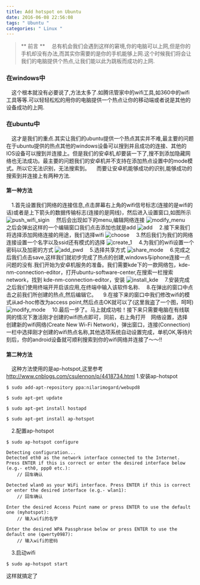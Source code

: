 ```yaml
---
title: Add hotspot on Ubuntu
date: 2016-06-08 22:56:08
tags: " Ubuntu "
categories: " Linux "
---
```


>** 前言 **
　总有机会我们会遇到这样的窘境,你的电脑可以上网,但是你的手机却没有办法,而其实你需要的是你的手机能够上网.这个时候我们将会让我们的电脑提供个热点,让我们能以此为跳板而成功的上网.

### 在windows中 ###
　这个根本就没有必要说了,方法太多了.如腾讯管家中的wifi工具,如360中的wifi工具等等.可以轻轻松松的用你的电脑提供一个热点让你的移动端或者说是其他的设备成功的上网.

### 在ubuntu中 ###
　这才是我们的重点.其实让我们的ubuntu提供一个热点其实并不难,最主要的问题在于ubuntu提供的热点其他的windows设备可以搜到并且成功的连接、其他的IOS设备可以搜到并连接上。但是我们的安卓机,却要装一下了,搜不到添加隐藏网络也无法成功。最主要的问题我们的安卓机并不支持在添加热点设置中的mode模式。所以它无法识别，无法搜索到。
　而要让安卓机能够成功的识别,能够成功的搜索到并连接上有两种方法.
#### 第一种方法 ####
　1.首先设置我们网络的连接信息,点击屏幕右上角的wifi信号标志(连接的是wifi的话)或者是上下箭头的数据传输标志(连接的是网线)，然后进入设置窗口,如图所示
![push_wifi_sigin](http://7xu3tw.com1.z0.glb.clouddn.com/pushwifi.png)
　然后会出现如下的menu,编辑网络连接
![modify_menu](http://7xu3tw.com1.z0.glb.clouddn.com/modify_menu.png)
　之后会弹出这样的一个编辑窗口我们点击添加也就是add
![add](http://7xu3tw.com1.z0.glb.clouddn.com/add_button.png)
　2.接下来我们将选择添加网络连接的用途，我们选择wifi
![choose](http://7xu3tw.com1.z0.glb.clouddn.com/choose.png)
　3.然后我们为我们的网络连接设置一个名字以及ssid还有模式的选择
![create_1](http://7xu3tw.com1.z0.glb.clouddn.com/create_1.png)
　4.为我们的wifi设置一个密码以及加密的方式
![add_pwd](http://7xu3tw.com1.z0.glb.clouddn.com/add_pwd.png)
　5.选择共享方式
![share_mode](http://7xu3tw.com1.z0.glb.clouddn.com/share_mode.png)
　6.完成之后我们点击save,这样我们就初步完成了热点的创建,windows与iphone连接一点问题的没有.我们开始为安卓机服务的准备。我们需要kde下的一款网络包，kde-nm-connection-editor，打开ubuntu-software-center,在搜索一栏搜索 network，找到 kde-nm-connection-editor，安装
![install_kde](http://7xu3tw.com1.z0.glb.clouddn.com/install_kde.png)
　7.安装完成之后我们使用终端开开启该应用,在终端中输入该软件名称.
　8.在弹出的窗口中点击之前我们所创建的热点,然后编辑它。
　9.在接下来的窗口中我们修改wifi的模式从ad-hoc修改为access point,然后点击OK就可以了(这里我盗了一个图，呵呵)
![modify_mode](http://7xu3tw.com1.z0.glb.clouddn.com/modify_mode_acc.jpg)
　10.最后一步了。马上就成功啦！接下来只需要电脑在有线联网的情况下激活刚才创建的wifi热点即可，同前，右上角打开　网络设置，选择　创建新的wifi网络(Create New Wi-Fi Network)，弹出窗口，连接(Connection)一栏中选择刚才创建的wifi热点名称,其他选项系统自动设置完成，单机OK,等待片刻后，你的android设备就可顺利搜索到你的wifi网络并连接了～～!!

#### 第二种方法 ####
　这种方法使用的是ap-hotspot,这里参考<http://www.cnblogs.com/csulennon/p/4418734.html>
  1.安装ap-hotspot
```
$ sudo add-apt-repository ppa:nilarimogard/webupd8

$ sudo apt-get update

$ sudo apt-get install hostapd

$ sudo apt-get install ap-hotspot
```
　2.配置ap-hotspot
```
$ sudo ap-hotspot configure

Detecting configuration...
Detected eth0 as the network interface connected to the Internet. Press ENTER if this is correct or enter the desired interface below (e.g.- eth0, ppp0 etc.):
	// 回车确认

Detected wlan0 as your WiFi interface. Press ENTER if this is correct or enter the desired interface (e.g.- wlan1):
	// 回车确认

Enter the desired Access Point name or press ENTER to use the default one (myhotspot):
	// 输入wifi的名字

Enter the desired WPA Passphrase below or press ENTER to use the default one (qwerty0987):
	// 输入wifi的密码

```
　3.启动wifi
```
$ sudo ap-hotspot start
```
这样就搞定了
